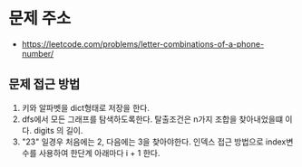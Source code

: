 # 문제 주소
* https://leetcode.com/problems/letter-combinations-of-a-phone-number/

## 문제 접근 방법
1. 키와 알파벳을 dict형태로 저장을 한다.
2. dfs에서 모든 그래프를 탐색하도록한다. 탈출조건은 n가지 조합을 찾아내었을떄 이다. digits 의 길이.
3. "23" 일경우 처음에는 2, 다음에는 3을 찾아야한다. 인덱스 접근 방법으로 index변수를 사용하여 한단계 아래마다 i + 1 한다.
 